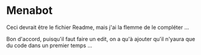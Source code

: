 ﻿# Menabot

Ceci devrait être le fichier Readme, mais j'ai la flemme de le compléter ...

Bon d'accord, puisqu'il faut faire un edit, on a qu'à ajouter qu'il n'yaura que du code dans un premier temps ...
